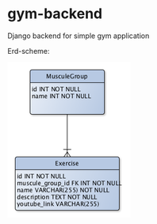 gym-backend
===========

Django backend for simple gym application

Erd-scheme:

![Entity relation diagram](etc/erd.png)

